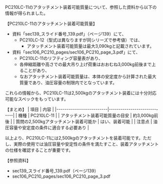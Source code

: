 PC210LC-11のアタッチメント装着可能質量について、参照した資料から以下の情報が得られました。

【PC210LC-11のアタッチメント装着可能質量】
- 資料「sec139_スライド番号_139.pdf」（ページ139）にて、
  - PC210LC-12（型式は異なりますが同シリーズで参考値）では、
    - アタッチメント装着可能質量は最大3,090kgと記載されています。
- 資料「sec106_PC210_pages/sec106_PC210_page_3.pdf」にて、
  - PC210LC-11のリフティング容量表があり、
  - 各伸縮距離や高さでの最大吊り上げ荷重はおおむね3,000kg前後まで上ることがあり、
  - なおアタッチメント装着可能質量は、本体の安定度から計算された最大質量であり、油圧容量の制限内でとなっています。

これらの情報から、PC210LC-11は2,500kgのアタッチメント装着には十分対応可能なスペックをもっています。

【まとめ】
| 項目                       | 内容                          |
|--------------------------|-----------------------------|
| 機種                       | PC210LC-11                   |
| アタッチメント装着可能質量の目安 | 約3,000kg前後                 |
| 質問の2,500kgアタッチメント装着可能か | はい、装着可能                  |
| 注意点                     | 油圧容量や安定度の条件に適合する必要あり |

以上より、PC210LC-11には2,500kgのアタッチメントを装着可能です。ただし、実際の使用では油圧容量や安定性の条件を満たすこと、装着アタッチメントの仕様を確認することが重要です。

【参照資料】
- sec139_スライド番号_139.pdf（ページ139）
- sec106_PC210_pages/sec106_PC210_page_3.pdf